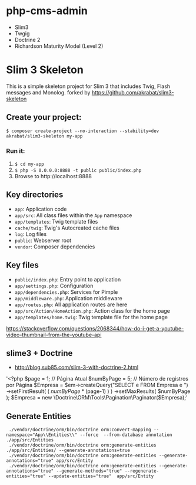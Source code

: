 # php-cms-admin
* Slim3
* Twgig
* Doctrine 2
* Richardson Maturity Model (Level 2)

# Slim 3 Skeleton

This is a simple skeleton project for Slim 3 that includes Twig, Flash messages and Monolog.
forked by https://github.com/akrabat/slim3-skeleton

## Create your project:

    $ composer create-project --no-interaction --stability=dev akrabat/slim3-skeleton my-app

### Run it:

1. `$ cd my-app`
2. `$ php -S 0.0.0.0:8888 -t public public/index.php`
3. Browse to http://localhost:8888

## Key directories

* `app`: Application code
* `app/src`: All class files within the `App` namespace
* `app/templates`: Twig template files
* `cache/twig`: Twig's Autocreated cache files
* `log`: Log files
* `public`: Webserver root
* `vendor`: Composer dependencies

## Key files

* `public/index.php`: Entry point to application
* `app/settings.php`: Configuration
* `app/dependencies.php`: Services for Pimple
* `app/middleware.php`: Application middleware
* `app/routes.php`: All application routes are here
* `app/src/Action/HomeAction.php`: Action class for the home page
* `app/templates/home.twig`: Twig template file for the home page

https://stackoverflow.com/questions/2068344/how-do-i-get-a-youtube-video-thumbnail-from-the-youtube-api

## slime3 + Doctrine
* http://blog.sub85.com/slim-3-with-doctrine-2.html

'<?php
 $page      = 1; // Página Atual
 $numByPage = 5; // Número de registros por Página
 $Empresa = $em->createQuery("SELECT e FROM Empresa e ")
               ->setFirstResult( ( $numByPage * ($page-1) ) )
               ->setMaxResults( $numByPage );
 $Empresa = new \Doctrine\ORM\Tools\Pagination\Paginator($Empresa);'
 
 ## Generate Entities
 
     ./vendor/doctrine/orm/bin/doctrine orm:convert-mapping --namespace="App\\Entities\\" --force  --from-database annotation ./app/src/Entities
     ./vendor/doctrine/orm/bin/doctrine orm:generate-entities ./app/src/Entities/ --generate-annotations=true
     ./vendor/doctrine/orm/bin/doctrine orm:generate-entities --generate-annotations="true" app/src/Entity
     ./vendor/doctrine/orm/bin/doctrine orm:generate-entities --generate-annotations="true" --generate-methods="true" --regenerate-entities="true" --update-entities="true"  app/src/Entity


